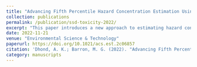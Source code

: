 ```yaml
---
title: "Advancing Fifth Percentile Hazard Concentration Estimation Using Toxicity-Normalized Species Sensitivity Distributions"
collection: publications
permalink: /publication/ssd-toxicity-2022/
excerpt: "This paper introduces a new approach to estimating hazard concentrations using toxicity-normalized species sensitivity distributions (SSDn)."
date: 2022-11-21
venue: "Environmental Science & Technology"
paperurl: https://doi.org/10.1021/acs.est.2c06857
citation: 'Dhond, A. K.; Barron, M. G. (2022). "Advancing Fifth Percentile Hazard Concentration Estimation Using Toxicity-Normalized Species Sensitivity Distributions." *Environ. Sci. Technol.* 56(23), 17188–17196.'
category: manuscripts
---
```


